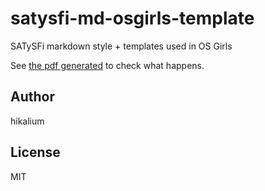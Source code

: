 # satysfi-md-osgirls-template

SATySFi markdown style + templates used in OS Girls

See [the pdf generated](./os-girls.pdf) to check what happens.

## Author

hikalium

## License

MIT
